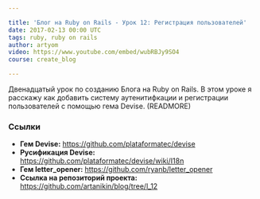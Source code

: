 ```yaml
---

title: 'Блог на Ruby on Rails - Урок 12: Регистрация пользователей'
date: 2017-02-13 00:00 UTC
tags: ruby, ruby on rails
author: artyom
video: https://www.youtube.com/embed/wubRBJy9SO4
course: create_blog

---
```


Двенадцатый урок по созданию Блога на Ruby on Rails. В этом уроке я расскажу как добавить систему аутенитифкации и регистрации пользователей с помощью гема Devise.
(READMORE)

### Ссылки

  * **Гем Devise:** https://github.com/plataformatec/devise
  * **Русификация Devise:** https://github.com/plataformatec/devise/wiki/I18n
  * **Гем letter_opener:** https://github.com/ryanb/letter_opener
  * **Ссылка на репозиторий проекта:** https://github.com/artanikin/blog/tree/l_12

